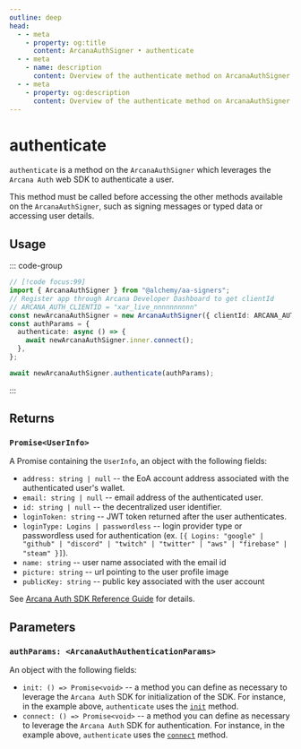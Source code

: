 ```yaml
---
outline: deep
head:
  - - meta
    - property: og:title
      content: ArcanaAuthSigner • authenticate
  - - meta
    - name: description
      content: Overview of the authenticate method on ArcanaAuthSigner
  - - meta
    - property: og:description
      content: Overview of the authenticate method on ArcanaAuthSigner
---
```


# authenticate

`authenticate` is a method on the `ArcanaAuthSigner` which leverages the `Arcana Auth` web SDK to authenticate a user.

This method must be called before accessing the other methods available on the `ArcanaAuthSigner`, such as signing messages or typed data or accessing user details.

## Usage

::: code-group

```ts [example.ts]
// [!code focus:99]
import { ArcanaAuthSigner } from "@alchemy/aa-signers";
// Register app through Arcana Developer Dashboard to get clientId
// ARCANA_AUTH_CLIENTID = "xar_live_nnnnnnnnnn"
const newArcanaAuthSigner = new ArcanaAuthSigner({ clientId: ARCANA_AUTH_CLIENTID });
const authParams = {
  authenticate: async () => {
    await newArcanaAuthSigner.inner.connect();
  },
};

await newArcanaAuthSigner.authenticate(authParams);
```

:::

## Returns

### `Promise<UserInfo>`

A Promise containing the `UserInfo`, an object with the following fields:

- `address: string | null` -- the EoA account address associated with the authenticated user's wallet.
- `email: string | null` -- email address of the authenticated user.
- `id: string | null` -- the decentralized user identifier.
- `loginToken: string` -- JWT token returned after the user authenticates.
- `loginType: Logins | passwordless` -- login provider type or passwordless used for authentication (ex. `[{ Logins: "google" | "github" | "discord" | "twitch" | "twitter" | "aws" | "firebase" | "steam" }]`).
- `name: string` -- user name associated with the email id
- `picture: string` -- url pointing to the user profile image
- `publicKey: string` -- public key associated with the user account

See [Arcana Auth SDK Reference Guide](https://authsdk-ref-guide.netlify.app/interfaces/userinfo) for details.

## Parameters

### `authParams: <ArcanaAuthAuthenticationParams>`

An object with the following fields:

- `init: () => Promise<void>` -- a method you can define as necessary to leverage the `Arcana Auth` SDK for initialization of the SDK. For instance, in the example above, `authenticate` uses the [`init`](https://authsdk-ref-guide.netlify.app/classes/authprovider#init) method.
- `connect: () => Promise<void>` -- a method you can define as necessary to leverage the `Arcana Auth` SDK for authentication. For instance, in the example above, `authenticate` uses the [`connect`](https://authsdk-ref-guide.netlify.app/classes/authprovider#connect) method.
